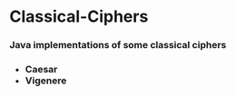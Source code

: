 # Classical-Ciphers
<h3>Java implementations of some classical ciphers<h3>
<div>
<ul>
<li>Caesar</li>
<li>Vigenere</li>
</ul>
</div>
